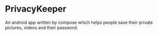# PrivacyKeeper
 An android app written by compose which helps people save their private pictures, videos and their password.

